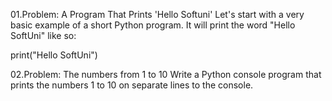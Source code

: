 01.Problem: A Program That Prints 'Hello Softuni'
Let's start with a very basic example of a short Python program. It will print the word "Hello SoftUni" like so:
 
 print("Hello SoftUni")
 
02.Problem: The numbers from 1 to 10
Write a Python console program that prints the numbers 1 to 10 on separate lines to the console.
